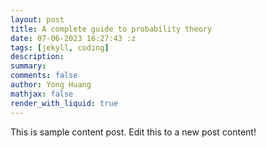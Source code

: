 ```yaml
---
layout: post
title: A complete guide to probability theory
date: 07-06-2023 16:27:43 :z
tags: [jekyll, coding]
description:
summary:
comments: false
author: Yong Huang
mathjax: false
render_with_liquid: true
---
```


This is sample content post.
Edit this to a new post content!
